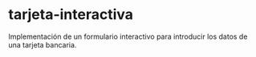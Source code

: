 # tarjeta-interactiva
Implementación de un formulario interactivo para introducir los datos de una tarjeta bancaria.
